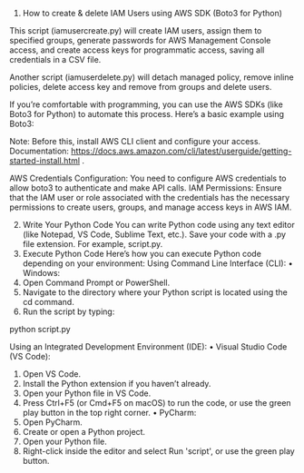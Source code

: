 1. How to create & delete IAM Users using AWS SDK (Boto3 for Python)

This script (iamusercreate.py) will create IAM users, assign them to specified groups, generate passwords for AWS Management Console access, and create access keys for programmatic access, saving all credentials in a CSV file.

Another script (iamuserdelete.py) will detach managed policy, remove inline policies, delete access key and remove from groups and delete users.

If you’re comfortable with programming, you can use the AWS SDKs (like Boto3 for Python) to automate this process. Here’s a basic example using Boto3:

Note: Before this, install AWS CLI client and configure your access. Documentation: https://docs.aws.amazon.com/cli/latest/userguide/getting-started-install.html . 

AWS Credentials Configuration: You need to configure AWS credentials to allow boto3 to authenticate and make API calls. 
IAM Permissions: Ensure that the IAM user or role associated with the credentials has the necessary permissions to create users, groups, and manage access keys in AWS IAM.

2. Write Your Python Code
You can write Python code using any text editor (like Notepad, VS Code, Sublime Text, etc.). Save your code with a .py file extension. For example, script.py.
3. Execute Python Code
Here’s how you can execute Python code depending on your environment:
Using Command Line Interface (CLI):
•	Windows:
1.	Open Command Prompt or PowerShell.
2.	Navigate to the directory where your Python script is located using the cd command.
3.	Run the script by typing:

python script.py


Using an Integrated Development Environment (IDE):
•	Visual Studio Code (VS Code):
1.	Open VS Code.
2.	Install the Python extension if you haven’t already.
3.	Open your Python file in VS Code.
4.	Press Ctrl+F5 (or Cmd+F5 on macOS) to run the code, or use the green play button in the top right corner.
•	PyCharm:
1.	Open PyCharm.
2.	Create or open a Python project.
3.	Open your Python file.
4.	Right-click inside the editor and select Run 'script', or use the green play button.


